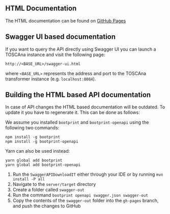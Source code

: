 ## HTML Documentation

The HTML documentation can be found on [GitHub Pages](https://stupro-toscana.github.io/TOSCAna/)

## Swagger UI based documentation

If you want to query the API directly using Swagger UI you can launch a TOSCAna instance and visit the following page:
```
http://<BASE_URL>/swagger-ui.html
```

where `<BASE_URL>` represents the address and port to the TOSCAna transformer instance (e.g. `localhost:8084`).

## Building the HTML based API documentation

In case of API changes the HTML based documentation will be outdated. To update it you have to regenerate it. This can be done as follows:

We assume you installed `bootprint` and `bootprint-openapi` using the following two commands:
```
npm install -g bootprint
npm install -g bootprint-openapi
```

Yarn can also be used instead:

```
yarn global add bootprint
yarn global add bootprint-openapi
```

 1. Run the `SwaggerAPIDownloadIT` either through your IDE or by running `mvn install -P all`
 2. Navigate to the `server/target` directory
 3. Create a folder called `swagger-out`
 4. Run the command `bootprint openapi swagger.json swagger-out`
 5. Copy the contents of the `swagger-out` folder into the `gh-pages` branch, and push the changes to GitHub
